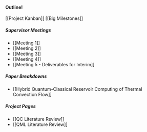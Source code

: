 #### Outline!

[[Project Kanban]]
[[Big Milestones]]

##### Supervisor Meetings
- [[Meeting 1]]
- [[Meeting 2]]
- [[Meeting 3]]
- [[Meeting 4]]
- [[Meeting 5 - Deliverables for Interim]]

##### Paper Breakdowns
- [[Hybrid Quantum-Classical Reservoir Computing of Thermal Convection Flow]]

##### Project Pages
- [[QC Literature Review]]
- [[QML Literature Review]]
